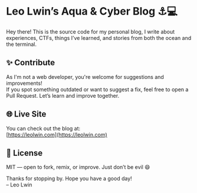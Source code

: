 # Leo Lwin’s Aqua & Cyber Blog ⚓️💻

Hey there! This is the source code for my personal blog, I write about experiences, CTFs, things I’ve learned, and stories from both the ocean and the terminal.

## ✨ Contribute

As I'm not a web developer, you're welcome for suggestions and improvements!  
If you spot something outdated or want to suggest a fix, feel free to open a Pull Request. Let’s learn and improve together.

## 🌐 Live Site

You can check out the blog at:  
[https://leolwin.com](https://leolwin.com)


## 📜 License

MIT — open to fork, remix, or improve. Just don’t be evil 😄  
  
  
Thanks for stopping by. Hope you have a good day!  
– Leo Lwin
